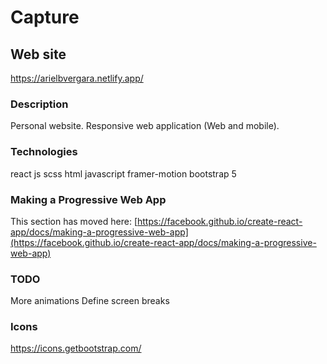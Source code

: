 # Capture

## Web site

https://arielbvergara.netlify.app/

### Description

Personal website.
Responsive web application (Web and mobile).

### Technologies

react js
scss
html
javascript
framer-motion
bootstrap 5

### Making a Progressive Web App

This section has moved here: [https://facebook.github.io/create-react-app/docs/making-a-progressive-web-app](https://facebook.github.io/create-react-app/docs/making-a-progressive-web-app)

### TODO

More animations
Define screen breaks

### Icons

https://icons.getbootstrap.com/
